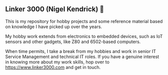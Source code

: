## Linker 3000 (Nigel Kendrick) 👋

<!--
**linker3000/linker3000** is a ✨ _special_ ✨ repository because its `README.md` (this file) appears on your GitHub profile.

Here are some ideas to get you started:

- 🔭 I’m currently working on ...
- 🌱 I’m currently learning ...
- 👯 I’m looking to collaborate on ...
- 🤔 I’m looking for help with ...
- 💬 Ask me about ...
- 📫 How to reach me: ...
- 😄 Pronouns: ...
- ⚡ Fun fact: ...
-->

This is my repository for hobby projects and some reference material based on knowledge I have picked up over the years.

My hobby work extends from electronics to embedded devices, such as IoT sensors and other gadgets, like Z80 and 6502-based computers.

When time permits, I take a break from my hobbies and work in senior IT Service Management and technical IT roles. If you have a genuine interest in knowing more about my work skills, hop over to https://www.linker3000.com and get in touch.

